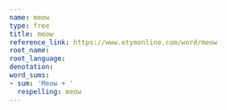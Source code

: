 ```yaml
---
name: meow
type: free
title: meow
reference_link: https://www.etymonline.com/word/meow
root_name: 
root_language: 
denotation: 
word_sums:
- sum: 'Meow + '
  respelling: meow
---
```

